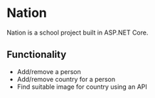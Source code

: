 # Nation

Nation is a school project built in ASP.NET Core.

## Functionality

- Add/remove a person
- Add/remove country for a person
- Find suitable image for country using an API
